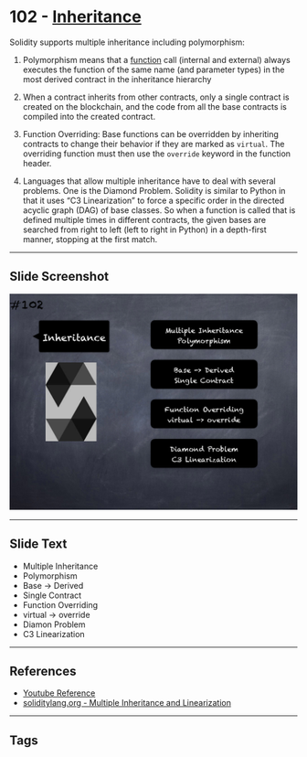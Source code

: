# 102 - [Inheritance](Inheritance.md)
Solidity supports multiple inheritance including polymorphism:

1. Polymorphism means that a [function](../2.%20Solidity%20101/Functions.md) call (internal and external) always executes the function of the same name (and parameter types) in the most derived contract in the inheritance hierarchy
    
2. When a contract inherits from other contracts, only a single contract is created on the blockchain, and the code from all the base contracts is compiled into the created contract.
    
3. Function Overriding: Base functions can be overridden by inheriting contracts to change their behavior if they are marked as `virtual`. The overriding function must then use the `override` keyword in the function header. 
    
4. Languages that allow multiple inheritance have to deal with several problems. One is the Diamond Problem. Solidity is similar to Python in that it uses “C3 Linearization” to force a specific order in the directed acyclic graph (DAG) of base classes. So when a function is called that is defined multiple times in different contracts, the given bases are searched from right to left (left to right in Python) in a depth-first manner, stopping at the first match.

___
## Slide Screenshot
![102.png](../../images/3.%20Solidity%20201/102.png)
___
## Slide Text
- Multiple Inheritance
- Polymorphism
- Base -> Derived
- Single Contract
- Function Overriding
- virtual -> override
- Diamon Problem
- C3 Linearization
___
## References
- [Youtube Reference](https://youtu.be/3bFgsmsQXrE?t=92)
- [soliditylang.org - Multiple Inheritance and Linearization](https://docs.soliditylang.org/en/develop/contracts.html#multiple-inheritance-and-linearization)
___
## Tags